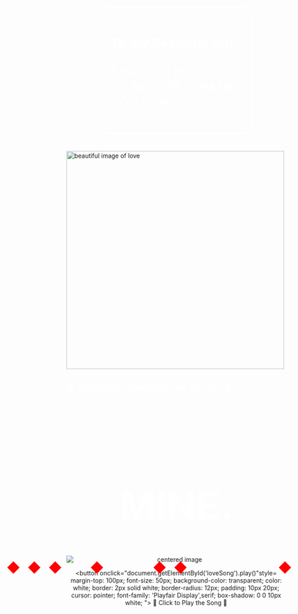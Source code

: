 <!DOCTYPE html>
<html lang="en">
<head>
<meta charset= "UTF-8">
<meta name= "viewport" content= "width=device-width , initial-scale=1.0">
<title>To my Love</title>
<link href="https://fonts.googleapis.com/css2?family=Dancing+Script&family=Playfair+Display&family=Pacifico&display=swap" rel="stylesheet">
<style>

	body {
		background-image: url('https://i.ibb.co/b51Yb1vr/image-2025-05-31-171636179.png');
		background-size: cover;
		background-repeat: no-repeat;
		background-position: center;
		text-align: center;
		font-family: 'Dancing Script', cursive;
	}
	.link-title  {
		font-family: 'Playfair Display' , serif;
		overflow: hidden;
	}
		
		.message-box {
			background: rgba(255,255,255,0.1);
			border: 2px solid white;
			border-radius:15px;
			padding: 20px;
			width: 60%;
			margin: 40px auto;
			box-shadow: 0 0 15px white;
	}	
		
		.song-link {
			font-family:'Playfair Display' , serif;
			font-size: 24px;
			color: white;
			text-decoration: none; 
	}
			
		.song-link:hover {
			text-shadow: 0 0 10px white;
	}
	
		.love-message {
		color:white;
		font-size: 30px;
		text-shadow: 0 0 10px white;
	}
			
		.mine-title {
			color:white;
			font-size:90px;
			font-family: 'pacifico' , cursive;
			margin-top: 200px;
	}
			
		@keyframes float{
			0% {transform: translateY(0); opacity: 1;}
			100% {transform: translateY(-100vh); opacity: 0;}
		}
		
		.heart {
			position: absolute;
			width: 20px;
			height: 20px;
			background: red;
			transform: rotate(45deg);
			animation: float 2s infinite;
	}
		
		.heart::before,
		.heart::after {
			content: "";
			position: absolute;
			width: 20px;
			height: 20px;
			background: red;
			border-radius: 50%;
	}	
			
		.heart::before {
			top: -10px;
			left: 0;
	}

		.heart::after {
			top: 0;
			left: -10px;
	}		
		@media	(max-width: 600px) {
		.message-box {
			width: 90%;
			padding: 15px;
	}

		.mine-title { 
			font-size: 50px;
			margin-top: 100px;
	}
	
		.button	{
		font-size: 30px;
		padding: 8px 15px;
		
	}

		img {
			width: 90%;
			height: auto;
	}
	
	}
</style>
</head>
<body>
<div class= "message-box">
<h1 class="love-message"> To my Beautiful girl</h1>
<p class= "love-message"> SHALEV THE LOVE OF MY LIFE, THANK YOU FOR YOU</p>
</div>

<img src= "https://i.ibb.co/ZRC0HQGF/image-2025-05-31-162753177.png" width= "500" height= "500" alt= "beautiful image of love">
<br>
<h2 class="link-title">
	<a href="https://www.youtube.com/watch?v=ZZjnfWx0cvw" class="song-link"> 
			<em> A song that reminds me of you 💜</em>
		</a>
	</h2>
<div style ="margin-top: 200px; text-align: center;">
<h1 class= "mine-title"> MINE.</h1>
<img src= "https://i.ibb.co/pBvt1tf7/image-2025-05-31-173916558.png" alt= "centered image" style="display: block; margin: 0 auto;">
<div class= "heart" style="left: 10%; animation-delay: 0.2s;"></div>
<div class= "heart" style="left: 15%; animation-delay: 0.3s;"></div>
<div class= "heart" style="left: 20%; animation-delay: 0.4s;"></div>
<div class= "heart" style="left: 30%; animation-delay: 0.7s;"></div>
<div class= "heart" style="left: 45%; animation-delay: 1.2s;"></div>
<div class= "heart" style="left: 50%; animation-delay: 1.5s;"></div>
<div class= "heart" style="left: 75%; animation-delay: 2s;"></div>

<button onclick="document.getElementById('loveSong').play()"style=
margin-top: 100px;
font-size: 50px;
background-color: transparent;
color: white;
border: 2px solid white;
border-radius: 12px;
padding: 10px 20px;
cursor: pointer;
font-family: 'Playfair Display',serif;
box-shadow: 0 0 10px white;
">
	💜 Click to Play the Song 💜
</button>	

<audio id="loveSong" loop style="display: none;">
	<source src="https://www.dropbox.com/scl/fi/sw5rozlh0njtksuijwal6/Calum-Scott-You-Are-The-Reason-Official-Video.mp3?rlkey=6ldt1hckxsxgzfhrx0j991x82&st=3pzpcfi7&raw=1" type="audio/mpeg"></audio>
</body>
</html>	


